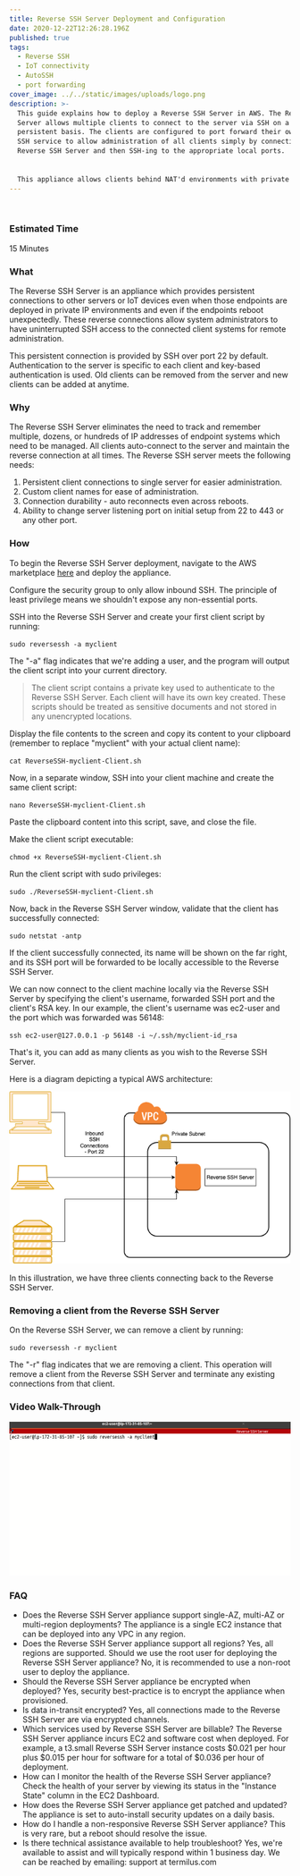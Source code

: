 ```yaml
---
title: Reverse SSH Server Deployment and Configuration
date: 2020-12-22T12:26:28.196Z
published: true
tags:
  - Reverse SSH
  - IoT connectivity
  - AutoSSH
  - port forwarding
cover_image: ../../static/images/uploads/logo.png
description: >-
  This guide explains how to deploy a Reverse SSH Server in AWS. The Reverse SSH
  Server allows multiple clients to connect to the server via SSH on a
  persistent basis. The clients are configured to port forward their own local
  SSH service to allow administration of all clients simply by connecting to the
  Reverse SSH Server and then SSH-ing to the appropriate local ports.


  This appliance allows clients behind NAT'd environments with private IP addresses to connect outbound to the Reverse SSH Server and be administrate-able. The server and its clients are configured to auto-reconnect if either one gets rebooted.
---
```

![]()

### **E﻿stimated Time**

1﻿5 Minutes

### **What**

The Reverse SSH Server is an appliance which provides persistent connections to other servers or IoT devices even when those endpoints are deployed in private IP environments and even if the endpoints reboot unexpectedly. These reverse connections allow system administrators to have uninterrupted SSH access to the connected client systems for remote administration.

This persistent connection is provided by SSH over port 22 by default. Authentication to the server is specific to each client and key-based authentication is used. Old clients can be removed from the server and new clients can be added at anytime.

### **Why**

The Reverse SSH Server eliminates the need to track and remember multiple, dozens, or hundreds of IP addresses of endpoint systems which need to be managed. All clients auto-connect to the server and maintain the reverse connection at all times. The Reverse SSH server meets the following needs:

1. Persistent client connections to single server for easier administration.
2. Custom client names for ease of administration.
3. Connection durability - auto reconnects even across reboots.
4. Ability to change server listening port on initial setup from 22 to 443 or any other port.

### **How**

To begin the Reverse SSH Server deployment, navigate to the AWS marketplace [here](https://aws.amazon.com/marketplace/pp/B08SV2LQRT/?ref=_ptnr_termilus_rssdac) and deploy the appliance.

Configure the security group to only allow inbound SSH. The principle of least privilege means we shouldn't expose any non-essential ports.

SSH into the Reverse SSH Server and create your first client script by running:

`sudo reversessh -a myclient`

The "-a" flag indicates that we're adding a user, and the program will output the client script into your current directory. 

> The client script contains a private key used to authenticate to the Reverse SSH Server. Each client will have its own key created. These scripts should be treated as sensitive documents and not stored in any unencrypted locations.

Display the file contents to the screen and copy its content to your clipboard (remember to replace "myclient" with your actual client name):

`cat ReverseSSH-myclient-Client.sh`

Now, in a separate window, SSH into your client machine and create the same client script:

`nano ReverseSSH-myclient-Client.sh`

Paste the clipboard content into this script, save, and close the file.

Make the client script executable:

`chmod +x ReverseSSH-myclient-Client.sh`

Run the client script with sudo privileges:

`sudo ./ReverseSSH-myclient-Client.sh`

Now, back in the Reverse SSH Server window, validate that the client has successfully connected:

`sudo netstat -antp`

If the client successfully connected, its name will be shown on the far right, and its SSH port will be forwarded to be locally accessible to the Reverse SSH Server.

We can now connect to the client machine locally via the Reverse SSH Server by specifying the client's username, forwarded SSH port and the client's RSA key. In our example, the client's username was ec2-user and the port which was forwarded was 56148:

`ssh ec2-user@127.0.0.1 -p 56148 -i ~/.ssh/myclient-id_rsa`

That's it, you can add as many clients as you wish to the Reverse SSH Server.

Here is a diagram depicting a typical AWS architecture:

![](../../static/images/uploads/reversesshserverdiagram.png)

I﻿n this illustration, we have three clients connecting back to the Reverse SSH Server.

### **Removing a client from the Reverse SSH Server**

On the Reverse SSH Server, we can remove a client by running:

`sudo reversessh -r myclient`

The "-r" flag indicates that we are removing a client. This operation will remove a client from the Reverse SSH Server and terminate any existing connections from that client.

### **Video Walk-Through**

[![Reverse SSH Server Walk-Through](../../static/images/uploads/reversesshserverstill.png)](../../static/images/uploads/reversesshserverwalkthrough.mp4 "Reverse SSH Server Walk-Through")

### **FAQ**

* Does the Reverse SSH Server appliance support single-AZ, multi-AZ or multi-region deployments? The appliance is a single EC2 instance that can be deployed into any VPC in any region.
* Does the Reverse SSH Server appliance support all regions? Yes, all regions are supported.
  Should we use the root user for deploying the Reverse SSH Server appliance? No, it is recommended to use a non-root user to deploy the appliance.
* Should the Reverse SSH Server appliance be encrypted when deployed? Yes, security best-practice is to encrypt the appliance when provisioned.
* Is data in-transit encrypted? Yes, all connections made to the Reverse SSH Server are via encrypted channels.
* Which services used by Reverse SSH Server are billable? The Reverse SSH Server appliance incurs EC2 and software cost when deployed. For example, a t3.small Reverse SSH Server instance costs $0.021 per hour plus $0.015 per hour for software for a total of $0.036 per hour of deployment.
* How can I monitor the health of the Reverse SSH Server appliance? Check the health of your server by viewing its status in the "Instance State" column in the EC2 Dashboard.
* How does the Reverse SSH Server appliance get patched and updated? The appliance is set to auto-install security updates on a daily basis.
* How do I handle a non-responsive Reverse SSH Server appliance? This is very rare, but a reboot should resolve the issue.
* Is there technical assistance available to help troubleshoot? Yes, we're available to assist and will typically respond within 1 business day. We can be reached by emailing: support at termilus.com